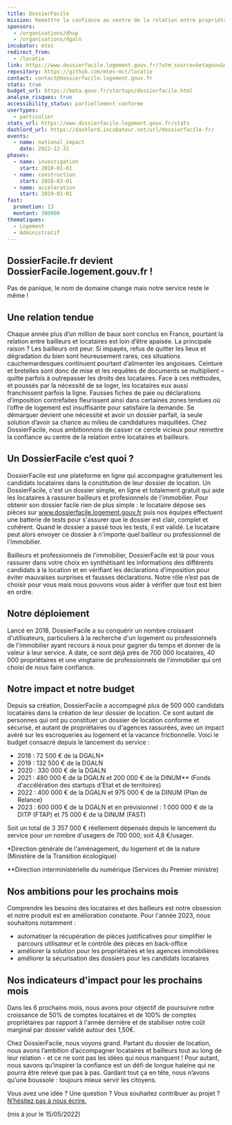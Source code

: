 ```yaml
---
title: DossierFacile
mission: Remettre la confiance au centre de la relation entre propriétaires et locataires
sponsors:
  - /organisations/dhup
  - /organisations/dgaln
incubator: mtes
redirect_from:
  - /locatio
link: https://www.dossierfacile.logement.gouv.fr/?utm_source=betagouv&utm_medium=referral&utm_campaign=fiche_betagouv
repository: https://github.com/mtes-mct/locatio
contact: contact@dossierfacile.logement.gouv.fr
stats: true
budget_url: https://beta.gouv.fr/startups/dossierfacile.html
analyse_risques: true
accessibility_status: partiellement conforme
usertypes:
  - particulier
stats_url: https://www.dossierfacile.logement.gouv.fr/stats
dashlord_url: https://dashlord.incubateur.net/url/dossierfacile-fr/
events:
  - name: national_impact
    date: 2022-12-31
phases:
  - name: investigation
    start: 2018-01-01
  - name: construction
    start: 2018-03-01
  - name: acceleration
    start: 2019-01-01
fast:
  promotion: 13
  montant: 300000
thematiques:
  - Logement
  - Administratif
---
```

## DossierFacile.fr devient DossierFacile.logement.gouv.fr !

Pas de panique, le nom de domaine change mais notre service reste le même !

## Une relation tendue

Chaque année plus d’un million de baux sont conclus en France, pourtant la relation entre bailleurs et locataires est loin d’être apaisée. La principale raison ? Les bailleurs ont peur. Si impayés, refus de quitter les lieux et dégradation du bien sont heureusement rares, ces situations cauchemardesques continuent pourtant d’alimenter les angoisses. Ceinture et bretelles sont donc de mise et les requêtes de documents se multiplient – quitte parfois à outrepasser les droits des locataires.
Face à ces méthodes, et poussés par la nécessité de se loger, les locataires eux aussi franchissent parfois la ligne. Fausses fiches de paie ou déclarations d’imposition contrefaites fleurissent ainsi dans certaines zones tendues où l’offre de logement est insuffisante pour satisfaire la demande. Se démarquer devient une nécessité et avoir un dossier parfait, la seule solution d’avoir sa chance au milieu de candidatures maquillées.
Chez DossierFacile, nous ambitionnons de casser ce cercle vicieux pour remettre la confiance au centre de la relation entre locataires et bailleurs.

## Un DossierFacile c’est quoi ?

DossierFacile est une plateforme en ligne qui accompagne gratuitement les candidats locataires dans la constitution de leur dossier de location.
Un DossierFacile, c'est un dossier simple, en ligne et totalement gratuit qui aide les locataires à rassurer bailleurs et profesionnels de l'immobilier. Pour obtenir son dossier facile rien de plus simple : le locataire dépose ses pièces sur <a href="https://locataire.dossierfacile.logement.gouv.fr/login?utm_source=betagouv">www.dossierfacile.logement.gouv.fr</a> puis nos équipes effectuent une batterie de tests pour s'assurer que le dossier est clair, complet et cohérent. Quand le dossier a passé tous les tests, il est validé. Le locataire peut alors envoyer ce dossier à n'importe quel bailleur ou professionnel de l'immobilier.

Bailleurs et professionnels de l'immobilier, DossierFacile est là pour vous rassurer dans votre choix en synthétisant les informations des différents candidats à la location et en vérifiant les déclarations d’imposition pour éviter mauvaises surprises et fausses déclarations. Notre rôle n’est pas de choisir pour vous mais nous pouvons vous aider à vérifier que tout est bien en ordre.

## Notre déploiement

Lancé en 2018, DossierFacile a su conquérir un nombre croissant d'utilisateurs, particuliers à la recherche d'un logement ou professionnels de l'immobilier ayant recours à nous pour gagner du temps et donner de la valeur à leur service. A date, ce sont déjà près de 700 000 locataires, 40 000 propriétaires et une vingtaine de professionnels de l'immobilier qui ont choisi de nous faire confiance.

## Notre impact et notre budget

Depuis sa création, DossierFacile a accompagné plus de 500 000 candidats locataires dans la création de leur dossier de location. Ce sont autant de personnes qui ont pu constituer un dossier de location conforme et sécurisé, et autant de propriétaires ou d'agences rassurées, avec un impact avéré sur les escroqueries au logement et la vacance frictionnelle.
Voici le budget consacré depuis le lancement du service :

- 2018 : 72 500 € de la DGALN\*
- 2019 : 132 500 € de la DGALN
- 2020 : 330 000 € de la DGALN
- 2021 : 480 000 € de la DGALN et 200 000 € de la DINUM\*\* (Fonds d'accélération des startups d'Etat et de territoires)
- 2022 : 400 000 € de la DGALN et 975 000 € de la DINUM (Plan de Relance)
- 2023 : 600 000 € de la DGALN et en prévisionnel : 1 000 000 € de la DITP (FTAP) et 75 000 € de la DINUM (FAST)

Soit un total de 3 357 000 € réellement dépensés depuis le lancement du service pour un nombre d'usagers de 700 000, soit 4,8 €/usager.

\*Direction générale de l'aménagement, du logement et de la nature (Ministère de la Transition écologique)

\*\*Direction interministérielle du numérique (Services du Premier ministre)

## Nos ambitions pour les prochains mois

Comprendre les besoins des locataires et des bailleurs est notre obsession et notre produit est en amélioration constante.
Pour l'année 2023, nous souhaitons notamment :

- automatiser la récupération de pièces justificatives pour simplifier le parcours utilisateur et le contrôle des pièces en back-office
- améliorer la solution pour les propriétaires et les agences immobilières
- améliorer la sécurisation des dossiers pour les candidats locataires

## Nos indicateurs d'impact pour les prochains mois

Dans les 6 prochains mois, nous avons pour objectif de poursuivre notre croissance de 50% de comptes locataires et de 100% de comptes propriétaires par rapport à l'année dernière et de stabiliser notre coût marginal par dossier validé autour des 1,50€.

Chez DossierFacile, nous voyons grand. Partant du dossier de location, nous avons l’ambition d’accompagner locataires et bailleurs tout au long de leur relation - et ce ne sont pas les idées qui nous manquent ! Pour autant, nous savons qu’inspirer la confiance est un défi de longue haleine qui ne pourra être relevé que pas à pas. Gardant tout ça en tête, nous n’avons qu’une boussole : toujours mieux servir les citoyens.

Vous avez une idée ? Une question ? Vous souhaitez contribuer au projet ? <a href="mailto:contact@dossierfacile.fr">N’hésitez pas à nous écrire.</a>

(mis à jour le 15/05/2022)
